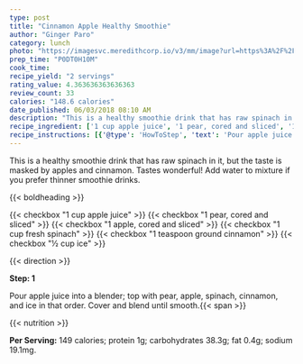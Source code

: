 ```yaml
---
type: post
title: "Cinnamon Apple Healthy Smoothie"
author: "Ginger Paro"
category: lunch
photo: "https://imagesvc.meredithcorp.io/v3/mm/image?url=https%3A%2F%2Fimages.media-allrecipes.com%2Fuserphotos%2F1084882.jpg"
prep_time: "P0DT0H10M"
cook_time: 
recipe_yield: "2 servings"
rating_value: 4.363636363636363
review_count: 33
calories: "148.6 calories"
date_published: 06/03/2018 08:10 AM
description: "This is a healthy smoothie drink that has raw spinach in it, but the taste is masked by apples and cinnamon. Tastes wonderful! Add water to mixture if you prefer thinner smoothie drinks."
recipe_ingredient: ['1 cup apple juice', '1 pear, cored and sliced', '1 apple, cored and sliced', '1 cup fresh spinach', '1 teaspoon ground cinnamon', '½ cup ice']
recipe_instructions: [{'@type': 'HowToStep', 'text': 'Pour apple juice into a blender; top with pear, apple, spinach, cinnamon, and ice in that order. Cover and blend until smooth.\n'}]
---
```


This is a healthy smoothie drink that has raw spinach in it, but the taste is masked by apples and cinnamon. Tastes wonderful! Add water to mixture if you prefer thinner smoothie drinks. 

{{< boldheading >}}

{{< checkbox "1 cup apple juice" >}}
{{< checkbox "1  pear, cored and sliced" >}}
{{< checkbox "1  apple, cored and sliced" >}}
{{< checkbox "1 cup fresh spinach" >}}
{{< checkbox "1 teaspoon ground cinnamon" >}}
{{< checkbox "½ cup ice" >}}


{{< direction >}}

**Step: 1**

Pour apple juice into a blender; top with pear, apple, spinach, cinnamon, and ice in that order. Cover and blend until smooth.{{< span >}}

{{< nutrition >}}

**Per Serving:** 149 calories; protein 1g; carbohydrates 38.3g; fat 0.4g; sodium 19.1mg.